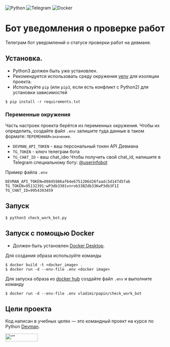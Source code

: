 ![Python](https://img.shields.io/badge/python-3670A0?style=for-the-badge&logo=python&logoColor=ffdd54)
![Telegram](https://img.shields.io/badge/Telegram-2CA5E0?style=for-the-badge&logo=telegram&logoColor=white)
![Docker](https://img.shields.io/badge/docker-%230db7ed.svg?style=for-the-badge&logo=docker&logoColor=white)

# Бот уведомления о проверке работ

Телеграм бот уведомлений о статусе проверки работ на девмане. 

## Установка.
- Python3 должен быть уже установлен.
- Рекомендуется использовать среду окружения [venv](https://docs.python.org/3/library/venv.html) 
для изоляции проекта.
 - Используйте `pip` (или `pip3`, если есть конфликт с Python2) для установки зависимостей
```console
$ pip install -r requirements.txt
```

### Переменные окружения

Часть настроек проекта берётся из переменных окружения. Чтобы их определить, создайте файл `.env`  запишите туда данные в таком формате: `ПЕРЕМЕННАЯ=значение`.

- `DEVMAN_API_TOKEN` - ваш персональный токен API Девмана
- `TG_TOKEN` - ключ телеграм бота
- `TG_CHAT_ID` - ваш chat_idю Чтобы получить свой chat_id, напишите в Telegram специальному боту: [@userinfobot](@userinfobot)

Пример файла `.env`
```console
DEVMAN_API_TOKEN=09845986af64e6751206d26faadc5d147d5fab
TG_TOKEN=95132391:wP3db3301vnrob33BZdb33KwP3db3F1I
TG_CHAT_ID=9954393459
```

## Запуск

```console
$ python3 check_work_bot.py
```

## Запуск с помощью Docker
- Должен быть установлен [Docker Desktop](https://docs.docker.com/get-docker/).

Для создания образа используйте команды

```console
$ docker build -t <docker_image> .
$ docker run -d --env-file .env <docker image>
```
Для запуска образа из [docker hub](https://hub.docker.com/r/vladimirpapin/check_work_bot)
создайте файл `.env` и выполните команду

```console
$ docker run -d --env-file .env vladimirpapin/check_work_bot
```

## Цели проекта

Код написан в учебных целях — это командный проект на курсе по Python [Devman](https://dvmn.org).


<img src="https://dvmn.org/assets/img/logo.8d8f24edbb5f.svg" alt= “” width="102" height="25">